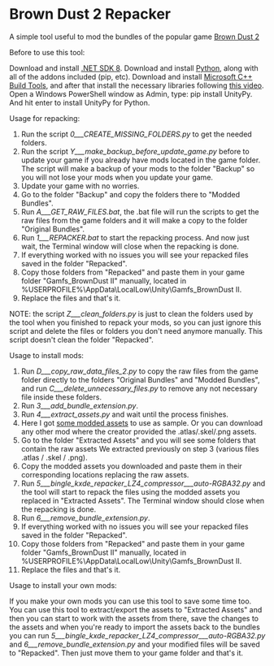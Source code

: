 # Brown Dust 2 Repacker
A simple tool useful to mod the bundles of the popular game [Brown Dust 2](https://www.browndust2.com/en-us/)




Before to use this tool:

Download and install [.NET SDK 8](https://dotnet.microsoft.com/en-us/download/dotnet/thank-you/sdk-8.0.404-windows-x64-installer).
Download and install [Python](https://www.python.org/downloads/), along with all of the addons included (pip, etc).
Download and install [Microsoft C++ Build Tools](https://aka.ms/vs/17/release/vs_BuildTools.exe), and after that install the necessary libraries following [this video](https://files.catbox.moe/vqsuix.mp4).
Open a Windows PowerShell window as Admin, type: pip install UnityPy. And hit enter to install UnityPy for Python.



Usage for repacking:

1. Run the script _0___CREATE_MISSING_FOLDERS.py_ to get the needed folders.
2. Run the script _Y___make_backup_before_update_game.py_ before to update your game if you already have mods located in the game folder. The script will make a backup of your mods to the folder "Backup" so you will not lose your mods when you update your game.
3. Update your game with no worries.
4. Go to the folder "Backup" and copy the folders there to "Modded Bundles".
5. Run _A___GET_RAW_FILES.bat_, the .bat file will run the scripts to get the raw files from the game folders and it will make a copy to the folder "Original Bundles".
6. Run _1___REPACKER.bat_ to start the repacking process. And now just wait, the Terminal window will close when the repacking is done.
7. If everything worked with no issues you will see your repacked files saved in the folder "Repacked".
8. Copy those folders from "Repacked" and paste them in your game folder  "Gamfs_BrownDust II" manually, located in %USERPROFILE%\AppData\LocalLow\Unity\Gamfs_BrownDust II.
9. Replace the files and that's it.

NOTE: the script _Z___clean_folders.py_ is just to clean the folders used by the tool when you finished to repack your mods, so you can just ignore this script and delete the files or folders you don't need anymore manually. This script doesn't clean the folder "Repacked".


Usage to install mods:

1. Run _D___copy_raw_data_files_2.py_ to copy the raw files from the game folder directly to the folders "Original Bundles" and "Modded Bundles", and run _C___delete_unnecessary_files.py_ to remove any not necessary file inside these folders.
2. Run _3___add_bundle_extension.py_.
3. Run _4___extract_assets.py_ and wait until the process finishes.
4. Here I got [some modded assets](https://mega.nz/folder/kDsGiCDC#aTgZj_2lQJ4Qxj4NI-duYg) to use as sample. Or you can download any other mod where the creator provided the .atlas/.skel/.png assets.
5. Go to the folder "Extracted Assets" and you will see some folders that contain the raw assets We extracted previously on step 3 (various files .atlas / .skel / .png).
6. Copy the modded assets you downloaded and paste them in their corresponding locations replacing the raw assets.
7. Run _5___bingle_kxde_repacker_LZ4_compressor___auto-RGBA32.py_ and the tool will start to repack the files using the modded assets you replaced in "Extracted Assets". The Terminal window should close when the repacking is done.
8. Run _6___remove_bundle_extension.py_.
9. If everything worked with no issues you will see your repacked files saved in the folder "Repacked".
10. Copy those folders from "Repacked" and paste them in your game folder  "Gamfs_BrownDust II" manually, located in %USERPROFILE%\AppData\LocalLow\Unity\Gamfs_BrownDust II.
11. Replace the files and that's it.


Usage to install your own mods:

If you make your own mods you can use this tool to save some time too. You can use this tool to extract/export the assets to "Extracted Assets" and then you can start to work with the assets from there, save the changes to the assets and when you're ready to import the assets back to the bundles you can run _5___bingle_kxde_repacker_LZ4_compressor___auto-RGBA32.py_ and _6___remove_bundle_extension.py_ and your modified files will be saved to "Repacked". Then just move them to your game folder and that's it.
